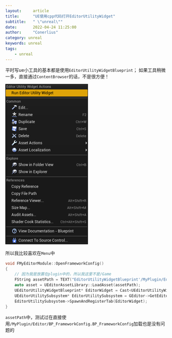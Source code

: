 ```yaml
---
layout:     article
title:      "UE使用cpp代码打开EditorUtilityWidget"
subtitle:   " \"unreal\""
date:       2022-04-24 11:25:00
author:     "Conerlius"
category: unreal
keywords: unreal
tags:
    - unreal
---
```


平时写ue小工具的基本都是使用`EditorUtilityWidgetBlueprint`；
如果工具稍微一多，直接通过`ContentBrowser`的话，不是很方便！

![png](/images/computer/game/ue/cpp_editorultilitywidget/1.png)

所以我比较喜欢在`Menu`中

```c++
void FMyEditorModule::OpenFrameworkConfig()
{
    // 因为我是放置在plugin中的，所以我这里不是/Game
	FString assetPath = TEXT("EditorUtilityWidgetBlueprint'/MyPlugin/Editor/BP_FrameworkConfig.BP_FrameworkConfig'");
	auto asset = UEditorAssetLibrary::LoadAsset(assetPath);
	UEditorUtilityWidgetBlueprint* EditorWidget = Cast<UEditorUtilityWidgetBlueprint>(asset);
	UEditorUtilitySubsystem* EditorUtilitySubsystem = GEditor->GetEditorSubsystem<UEditorUtilitySubsystem>();
	EditorUtilitySubsystem->SpawnAndRegisterTab(EditorWidget);
}
```

`assetPath`中，测试过在直接使用`/MyPlugin/Editor/BP_FrameworkConfig.BP_FrameworkConfig`加载也是没有问题的